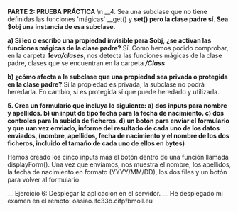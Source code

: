__PARTE 2: PRUEBA PRÁCTICA__ \n
__4. Sea una subclase que no tiene definidas las funciones 'mágicas' __get() y __set() pero la clase padre sí. 
   Sea $obj una instancia de esa subclase.__

   __a) Si leo o escribo una propiedad invisible para $obj, ¿se activan las funciones mágicas de la clase padre?__
         Sí. Como hemos podido comprobar, en la carpeta ___1eva/clases___, nos detecta las funciones mágicas de la clase padre,
         clases que se encuentran en la carpeta ___/Class___

   __b) ¿cómo afecta a la subclase que una propiedad sea privada o protegida en la clase padre?__ 
         Si la propiedad es privada, la subclase no podrá heredarla. En cambio, si es protegida sí que puede heredarlo y utilizarla.


__5. Crea un formulario que incluya lo siguiente:
   a) dos inputs para nombre y apellidos.
   b) un input de tipo fecha para la fecha de nacimiento.
   c) dos controles para la subida de ficheros.
   d) un botón para enviar el formulario y que uan vez enviado, informe del resultado de cada uno de los datos enviados,
   (nombre, apellidos, fecha de nacimiento y el nombre de los dos ficheros, incluido el tamaño de cada uno de ellos en bytes)__
   
Hemos creado los cinco inputs más el botón dentro de una función llamada displayForm(). Una vez que enviamos, nos muestra
el nombre, los apellidos, la fecha de nacimiento en formato (YYYY/MM/DD), los dos files y un botón para volver al formulario.


__ Ejercicio 6: Desplegar la aplicación en el servidor. __
He desplegado mi examen en el remoto: oasiao.ifc33b.cifpfbmoll.eu